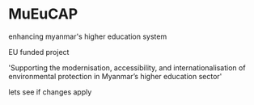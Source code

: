 # MuEuCAP
enhancing myanmar's higher education system

EU funded project 

'Supporting the modernisation, accessibility, and internationalisation of environmental protection in Myanmar’s higher education sector'

lets see if changes apply